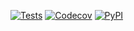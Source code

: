 [![Tests](https://github.com/redcodeworks/hypermodern/workflows/Tests/badge.svg)](https://github.com/redcodeworks/hypermodern/actions?workflow=Tests)
[![Codecov](https://codecov.io/gh/redcodeworks/hypermodern/branch/main/graph/badge.svg)](https://codecov.io/gh/redcodeworks/hypermodern)
[![PyPI](https://img.shields.io/pypi/v/hypermodern.svg)](https://pypi.org/project/hypermodern/)
